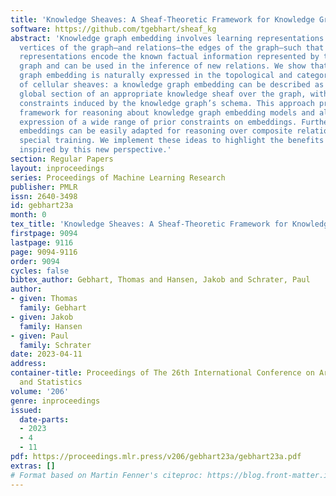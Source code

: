 ```yaml
---
title: 'Knowledge Sheaves: A Sheaf-Theoretic Framework for Knowledge Graph Embedding'
software: https://github.com/tgebhart/sheaf_kg
abstract: 'Knowledge graph embedding involves learning representations of entities—the
  vertices of the graph—and relations—the edges of the graph—such that the resulting
  representations encode the known factual information represented by the knowledge
  graph and can be used in the inference of new relations. We show that knowledge
  graph embedding is naturally expressed in the topological and categorical language
  of cellular sheaves: a knowledge graph embedding can be described as an approximate
  global section of an appropriate knowledge sheaf over the graph, with consistency
  constraints induced by the knowledge graph’s schema. This approach provides a generalized
  framework for reasoning about knowledge graph embedding models and allows for the
  expression of a wide range of prior constraints on embeddings. Further, the resulting
  embeddings can be easily adapted for reasoning over composite relations without
  special training. We implement these ideas to highlight the benefits of the extensions
  inspired by this new perspective.'
section: Regular Papers
layout: inproceedings
series: Proceedings of Machine Learning Research
publisher: PMLR
issn: 2640-3498
id: gebhart23a
month: 0
tex_title: 'Knowledge Sheaves: A Sheaf-Theoretic Framework for Knowledge Graph Embedding'
firstpage: 9094
lastpage: 9116
page: 9094-9116
order: 9094
cycles: false
bibtex_author: Gebhart, Thomas and Hansen, Jakob and Schrater, Paul
author:
- given: Thomas
  family: Gebhart
- given: Jakob
  family: Hansen
- given: Paul
  family: Schrater
date: 2023-04-11
address:
container-title: Proceedings of The 26th International Conference on Artificial Intelligence
  and Statistics
volume: '206'
genre: inproceedings
issued:
  date-parts:
  - 2023
  - 4
  - 11
pdf: https://proceedings.mlr.press/v206/gebhart23a/gebhart23a.pdf
extras: []
# Format based on Martin Fenner's citeproc: https://blog.front-matter.io/posts/citeproc-yaml-for-bibliographies/
---
```

